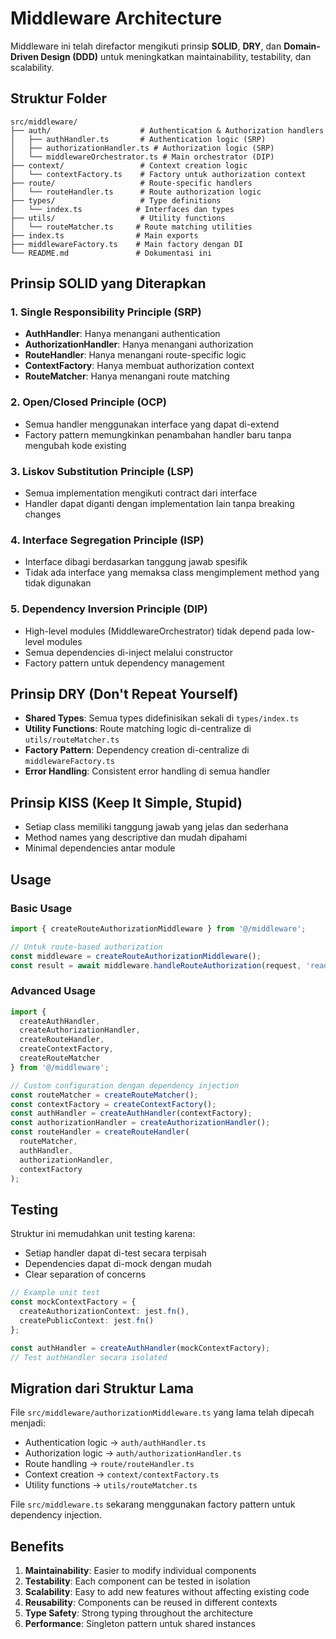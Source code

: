# Middleware Architecture

Middleware ini telah direfactor mengikuti prinsip **SOLID**, **DRY**, dan **Domain-Driven Design (DDD)** untuk meningkatkan maintainability, testability, dan scalability.

## Struktur Folder

```
src/middleware/
├── auth/                    # Authentication & Authorization handlers
│   ├── authHandler.ts       # Authentication logic (SRP)
│   ├── authorizationHandler.ts # Authorization logic (SRP)
│   └── middlewareOrchestrator.ts # Main orchestrator (DIP)
├── context/                 # Context creation logic
│   └── contextFactory.ts    # Factory untuk authorization context
├── route/                   # Route-specific handlers
│   └── routeHandler.ts      # Route authorization logic
├── types/                   # Type definitions
│   └── index.ts            # Interfaces dan types
├── utils/                   # Utility functions
│   └── routeMatcher.ts     # Route matching utilities
├── index.ts                # Main exports
├── middlewareFactory.ts    # Main factory dengan DI
└── README.md               # Dokumentasi ini
```

## Prinsip SOLID yang Diterapkan

### 1. Single Responsibility Principle (SRP)
- **AuthHandler**: Hanya menangani authentication
- **AuthorizationHandler**: Hanya menangani authorization
- **RouteHandler**: Hanya menangani route-specific logic
- **ContextFactory**: Hanya membuat authorization context
- **RouteMatcher**: Hanya menangani route matching

### 2. Open/Closed Principle (OCP)
- Semua handler menggunakan interface yang dapat di-extend
- Factory pattern memungkinkan penambahan handler baru tanpa mengubah kode existing

### 3. Liskov Substitution Principle (LSP)
- Semua implementation mengikuti contract dari interface
- Handler dapat diganti dengan implementation lain tanpa breaking changes

### 4. Interface Segregation Principle (ISP)
- Interface dibagi berdasarkan tanggung jawab spesifik
- Tidak ada interface yang memaksa class mengimplement method yang tidak digunakan

### 5. Dependency Inversion Principle (DIP)
- High-level modules (MiddlewareOrchestrator) tidak depend pada low-level modules
- Semua dependencies di-inject melalui constructor
- Factory pattern untuk dependency management

## Prinsip DRY (Don't Repeat Yourself)

- **Shared Types**: Semua types didefinisikan sekali di `types/index.ts`
- **Utility Functions**: Route matching logic di-centralize di `utils/routeMatcher.ts`
- **Factory Pattern**: Dependency creation di-centralize di `middlewareFactory.ts`
- **Error Handling**: Consistent error handling di semua handler

## Prinsip KISS (Keep It Simple, Stupid)

- Setiap class memiliki tanggung jawab yang jelas dan sederhana
- Method names yang descriptive dan mudah dipahami
- Minimal dependencies antar module

## Usage

### Basic Usage
```typescript
import { createRouteAuthorizationMiddleware } from '@/middleware';

// Untuk route-based authorization
const middleware = createRouteAuthorizationMiddleware();
const result = await middleware.handleRouteAuthorization(request, 'read');
```

### Advanced Usage
```typescript
import { 
  createAuthHandler,
  createAuthorizationHandler,
  createRouteHandler,
  createContextFactory,
  createRouteMatcher
} from '@/middleware';

// Custom configuration dengan dependency injection
const routeMatcher = createRouteMatcher();
const contextFactory = createContextFactory();
const authHandler = createAuthHandler(contextFactory);
const authorizationHandler = createAuthorizationHandler();
const routeHandler = createRouteHandler(
  routeMatcher,
  authHandler,
  authorizationHandler,
  contextFactory
);
```

## Testing

Struktur ini memudahkan unit testing karena:
- Setiap handler dapat di-test secara terpisah
- Dependencies dapat di-mock dengan mudah
- Clear separation of concerns

```typescript
// Example unit test
const mockContextFactory = {
  createAuthorizationContext: jest.fn(),
  createPublicContext: jest.fn()
};

const authHandler = createAuthHandler(mockContextFactory);
// Test authHandler secara isolated
```

## Migration dari Struktur Lama

File `src/middleware/authorizationMiddleware.ts` yang lama telah dipecah menjadi:
- Authentication logic → `auth/authHandler.ts`
- Authorization logic → `auth/authorizationHandler.ts`
- Route handling → `route/routeHandler.ts`
- Context creation → `context/contextFactory.ts`
- Utility functions → `utils/routeMatcher.ts`

File `src/middleware.ts` sekarang menggunakan factory pattern untuk dependency injection.

## Benefits

1. **Maintainability**: Easier to modify individual components
2. **Testability**: Each component can be tested in isolation
3. **Scalability**: Easy to add new features without affecting existing code
4. **Reusability**: Components can be reused in different contexts
5. **Type Safety**: Strong typing throughout the architecture
6. **Performance**: Singleton pattern untuk shared instances